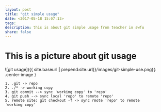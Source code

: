 ```yaml
---
layout: post
title: "git simple usage"
date: <2017-05-18 15:07:13>
tags: 
description: this is about git simple usage from teacher in swfu
share: false
---
```



# This is a picture about git usage
![git usage]({{ site.baseurl | prepend:site.url}}/images/git-simple-use.png){: .center-image }

``` shell
1. .git -> repo
2. ./* -> working copy
3. git commit --> sync 'working copy' to 'repo'
4. git push --> sync local 'repo' to remote 'repo'
5. remote site: git checkout -f -> sync rmote 'repo' to remote 'working copy'
```
